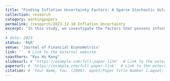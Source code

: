 ```yaml
---
title: "Finding Inflation Uncertainty Factors: A Sparse Stochastic Volatility Approach"
collection: research
category: workingpapers
permalink: /research/2023-12-18 Inflation Uncertainty
excerpt: 'In this study, we investigate the factors that possess information on future inflation uncertainty among many macroeconomic and uncertainty indices. Contrary to prior studies suggesting that the inflation level is essentially a unique factor explaining inflation uncertainty, our findings reveal that survey inflation expectations and the capacity utilization rate are significantly more relevant in terms of predictability.
'
# date: 2023
status: 'R&R'
venue: 'Journal of Financial Econometrics'
link: ''  # Link to the external website
coauthors: "Kyu Ho Kang"
slidesurl: # 'https://example.com/full-paper-link'  # Link to the external website
paperurl: # 'https://example.com/full-paper-link'  # Link to the external website
citation: # 'Your Name, You. (2009). &quot;Paper Title Number 1.&quot; <i>Journal 1</i>. 1(1).'
---
```


